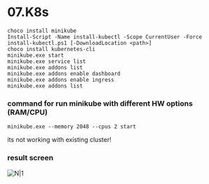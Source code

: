 # 07.K8s

```PS
choco install minikube
Install-Script -Name install-kubectl -Scope CurrentUser -Force
install-kubectl.ps1 [-DownloadLocation <path>]
choco install kubernetes-cli
minikube.exe start
minikube.exe service list
minikube.exe addons list
minikube.exe addons enable dashboard
minikube.exe addons enable ingress
minikube.exe addons list
```

### command for run minikube with different HW options (RAM/CPU)

```PS
minikube.exe --memory 2048 --cpus 2 start
```
its not working with existing cluster!


### result screen
![N|1](https://thumb.cloud.mail.ru/weblink/thumb/xw1/3Dyz/4q9VajuN4?x-email=maildrop%40mail.ru)

